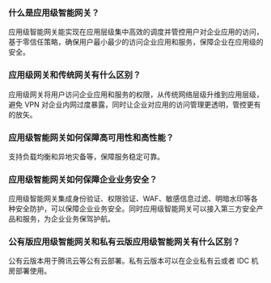 ### 什么是应用级智能网关？
应用级智能网关能实现在应用层级集中高效的调度并管控用户对企业应用的访问，基于零信任策略，确保用户最小最少的访问企业应用和服务，保障企业在应用级的安全。
### 应用级网关和传统网关有什么区别？
应用级网关将用户访问企业应用和服务的权限，从传统网络层级升维到应用层级，避免 VPN 对企业内网过度暴露，同时让企业对应用的访问管理更透明，管控更有的放矢。
### 应用级智能网关如何保障高可用性和高性能？
支持负载均衡和异地灾备等，保障服务稳定可靠。
### 应用级智能网关如何保障企业业务安全？
应用级智能网关集成身份验证、权限验证、WAF、敏感信息过滤、明暗水印等各种安全防护，可以保障企业业务安全。同时应用级智能网关可以接入第三方安全产品和服务，为企业业务保驾护航。
### 公有版应用级智能网关和私有云版应用级智能网关有什么区别？
公有云版本用于腾讯云等公有云部署。私有云版本可以在企业私有云或者 IDC 机房部署使用。
